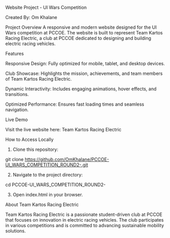 Website Project - UI Wars Competition

Created By: Om Khalane

Project Overview
A responsive and modern website designed for the UI Wars competition at PCCOE. The website is built to represent Team Kartos Racing Electric, a club at PCCOE dedicated to designing and building electric racing vehicles.

Features

Responsive Design: Fully optimized for mobile, tablet, and desktop devices.

Club Showcase: Highlights the mission, achievements, and team members of Team Kartos Racing Electric.

Dynamic Interactivity: Includes engaging animations, hover effects, and transitions.

Optimized Performance: Ensures fast loading times and seamless navigation.


Live Demo

Visit the live website here: Team Kartos Racing Electric

How to Access Locally

1. Clone this repository:

git clone https://github.com/OmKhalane/PCCOE-UI_WARS_COMPETITION_ROUND2-.git


2. Navigate to the project directory:

cd PCCOE-UI_WARS_COMPETITION_ROUND2-


3. Open index.html in your browser.



About Team Kartos Racing Electric

Team Kartos Racing Electric is a passionate student-driven club at PCCOE that focuses on innovation in electric racing vehicles. The club participates in various competitions and is committed to advancing sustainable mobility solutions.
